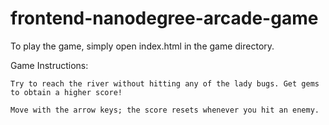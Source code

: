 frontend-nanodegree-arcade-game
===============================

To play the game, simply open index.html in the game directory.


Game Instructions:

    Try to reach the river without hitting any of the lady bugs. Get gems to obtain a higher score!

    Move with the arrow keys; the score resets whenever you hit an enemy.